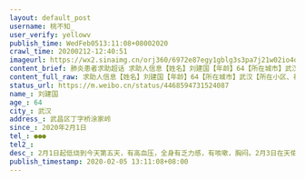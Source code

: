 ```yaml
---
layout: default_post
username: 桃不知_
user_verify: yellowv
publish_time: WedFeb0513:11:08+08002020
crawl_time: 20200212-12:40:51
imageurl: https://wx2.sinaimg.cn/orj360/6972e87egy1gblg3s3pa7j21w02io4qq.jpg,https://wx3.sinaimg.cn/orj360/6972e87egy1gblg3tsijhj20u0140afp.jpg,https://wx4.sinaimg.cn/orj360/6972e87egy1gblg3utp8rj20u014079k.jpg,https://wx4.sinaimg.cn/orj360/6972e87egy1gblg3mfvd2j21w02iou0x.jpg,https://wx4.sinaimg.cn/orj360/6972e87egy1gblg3hak5aj21w02ionpd.jpg
content_brief: 肺炎患者求助超话 求助人信息【姓名】刘建国【年龄】64【所在城市】武汉【所在小区、社区】武昌区丁字桥涂家岭【患病时间】2020年2月1日【联系方式】●●●【其他紧急联系人】【病情描述】 2月1日起低烧到今天第五天，有高血压，全身有乏力感，有咳嗽，胸闷。2月3日在天佑医院做了CT ...全文
content_full_raw: 求助人信息【姓名】刘建国【年龄】64【所在城市】武汉【所在小区、社区】武昌区丁字桥涂家岭【患病时间】2020年2月1日【联系方式】●●●【其他紧急联系人】【病情描述】2月1日起低烧到今天第五天，有高血压，全身有乏力感，有咳嗽，胸闷。2月3日在天佑医院做了CT和验血，高度疑似。武汉
status_url: https://m.weibo.cn/status/4468594731524087
name_: 刘建国
age_: 64
city_: 武汉
address_: 武昌区丁字桥涂家岭
since_: 2020年2月1日
tel_: ●●●
tel2_: 
desc_: 2月1日起低烧到今天第五天，有高血压，全身有乏力感，有咳嗽，胸闷。2月3日在天佑医院做了CT和验血，高度疑似。武汉
publish_timestamp: 2020-02-05 13:11:08+08:00
---
```

